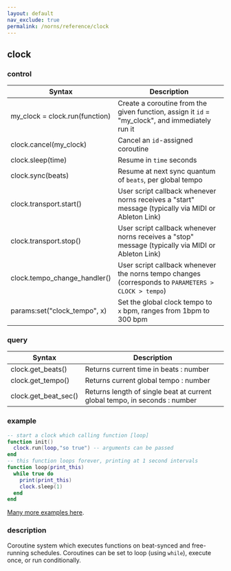 ```yaml
---
layout: default
nav_exclude: true
permalink: /norns/reference/clock
---
```


## clock

### control

| Syntax                         | Description                                                                                         |
| ------------------------------ | --------------------------------------------------------------------------------------------------- |
| my_clock = clock.run(function) | Create a coroutine from the given function, assign it `id` =  "my_clock", and immediately run it    |
| clock.cancel(my_clock)         | Cancel an `id`-assigned coroutine                                                                   |
| clock.sleep(time)              | Resume in `time` seconds                                                                            |
| clock.sync(beats)              | Resume at next sync quantum of `beats`, per global tempo                                            |
| clock.transport.start()        | User script callback whenever norns receives a "start" message (typically via MIDI or Ableton Link) |
| clock.transport.stop()         | User script callback whenever norns receives a "stop" message (typically via MIDI or Ableton Link)  |
| clock.tempo_change_handler()   | User script callback whenever the norns tempo changes (corresponds to `PARAMETERS > CLOCK > tempo`) |
| params:set("clock_tempo", x)   | Set the global clock tempo to `x` bpm, ranges from 1bpm to 300 bpm                                  |

### query

| Syntax               | Description                                                                |
| -------------------- | -------------------------------------------------------------------------- |
| clock.get_beats()    | Returns current time in beats : number                                     |
| clock.get_tempo()    | Returns current global tempo : number                                      |
| clock.get_beat_sec() | Returns length of single beat at current global tempo, in seconds : number |

### example

```lua
-- start a clock which calling function [loop]
function init()
  clock.run(loop,"so true") -- arguments can be passed 
end
-- this function loops forever, printing at 1 second intervals 
function loop(print_this)
  while true do
    print(print_this)
    clock.sleep(1)
  end
end
```

[Many more examples here](https://monome.org/docs/norns/clocks/).

### description

Coroutine system which executes functions on beat-synced and free-running schedules. Coroutines can be set to loop (using `while`), execute once, or run conditionally.